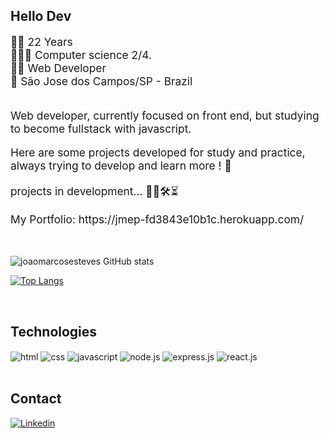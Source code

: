 ## Hello Dev </br>

<div style="font-size: 13pt"> 
    🧑🏻  22 Years <br>
    👨🏻‍🎓  Computer science 2/4. <br>
    👨‍💻  Web Developer <br>
    📍   São Jose dos Campos/SP - Brazil <br>
</div><br/>

<p style="font-size: 13pt">Web developer, currently focused on front end, but studying to become fullstack with javascript. </p>

<p style="font-size: 13pt">Here are some projects developed for study and practice, always trying to develop and learn more ! 🚀</p>

<p style="font-size: 13pt">projects in development... 👨‍💻🛠⏳  </p>

<p style="font-size: 13pt">My Portfolio: <a> https://jmep-fd3843e10b1c.herokuapp.com/ </a> </p>

<br/>

![joaomarcosesteves
 GitHub stats](https://github-readme-stats.vercel.app/api?username=joaomarcosesteves&show_icons=true&theme=dracula)
 
 [![Top Langs](https://github-readme-stats.vercel.app/api/top-langs/?username=joaomarcosesteves)](https://github.com/anuraghazra/github-readme-stats)

<br/>

## Technologies

<div style="display: inline_block">
    <img align="center" alt="html" src="https://img.shields.io/badge/HTML-239120?style=for-the-badge&logo=html5&logoColor=white">
    <img align="center" alt="css" src="https://img.shields.io/badge/CSS-239120?&style=for-the-badge&logo=css3&logoColor=white">
    <img align="center" alt="javascript" src="https://img.shields.io/badge/JavaScript-F7DF1E?style=for-the-badge&logo=javascript&logoColor=black">
    <img align="center" alt="node.js" src="https://img.shields.io/badge/Node.js-43853D?style=for-the-badge&logo=node.js&logoColor=white">
    <img align="center" alt="express.js" src="https://img.shields.io/badge/Express.js-404D59?style=for-the-badge">
    <img align="center" alt="react.js" src="https://img.shields.io/badge/React-20232A?style=for-the-badge&logo=react&logoColor=61DAFB">
</div>

<br/>

## Contact

[![Linkedin](https://img.shields.io/badge/LinkedIn-0077B5?style=for-the-badge&logo=linkedin&logoColor=white)](https://www.linkedin.com/in/joao-marcos-esteves-pereira-a5b2b317a)
